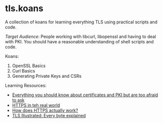 # tls.koans

A collection of koans for learning everything TLS using practical scripts and code.

_Target Audience_: People working with libcurl, libopenssl and having to deal with PKI. You should have a reasonable understanding of shell scripts and code.

Koans:

1.  OpenSSL Basics
2.  Curl Basics
3.  Generating Private Keys and CSRs

Learning Resources:

-   [Everything you should know about certificates and PKI but are too afraid to ask](https://smallstep.com/blog/everything-pki.html)
-   [HTTPS in teh real world](https://robertheaton.com/2018/11/28/https-in-the-real-world/)
-   [How does HTTPS actually work?](https://robertheaton.com/2014/03/27/how-does-https-actually-work/)
-   [TLS Illustrated: Every byte explained](https://tls.ulfheim.net/)
